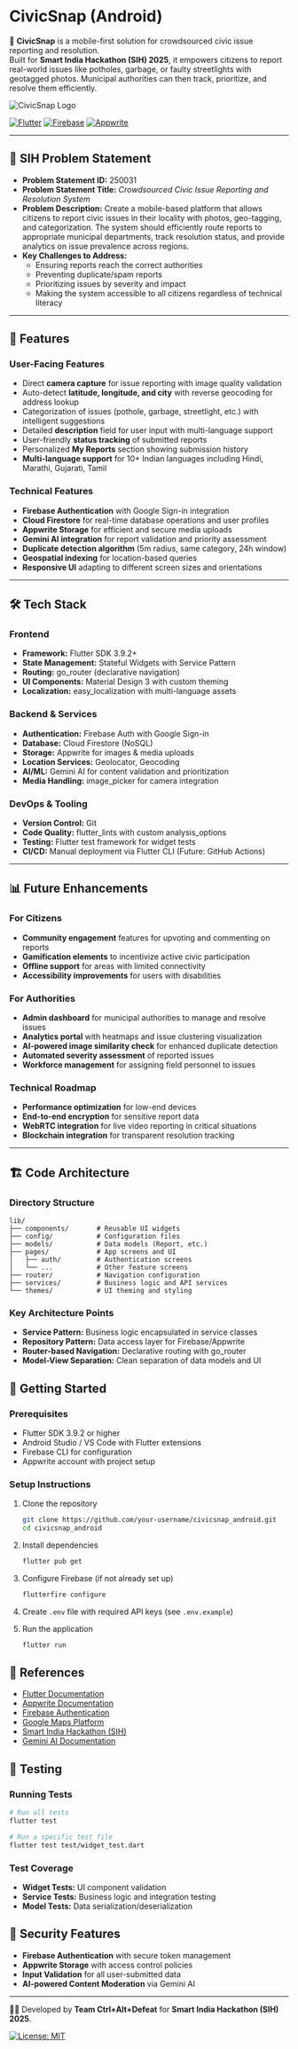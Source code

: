 # CivicSnap (Android)

📱 **CivicSnap** is a mobile-first solution for crowdsourced civic issue reporting and resolution.  
Built for **Smart India Hackathon (SIH) 2025**, it empowers citizens to report real-world issues like potholes, garbage, or faulty streetlights with geotagged photos. Municipal authorities can then track, prioritize, and resolve them efficiently.

![CivicSnap Logo](./logo.png) <!-- Replace with actual app logo when available -->

[![Flutter](https://img.shields.io/badge/Flutter-3.9.2+-blue)](https://flutter.dev)
[![Firebase](https://img.shields.io/badge/Firebase-v9+-orange)](https://firebase.google.com)
[![Appwrite](https://img.shields.io/badge/Appwrite-v19+-purple)](https://appwrite.io)

---

## 📌 SIH Problem Statement
- **Problem Statement ID:** 250031  
- **Problem Statement Title:** *Crowdsourced Civic Issue Reporting and Resolution System*  
- **Problem Description:** Create a mobile-based platform that allows citizens to report civic issues in their locality with photos, geo-tagging, and categorization. The system should efficiently route reports to appropriate municipal departments, track resolution status, and provide analytics on issue prevalence across regions.
- **Key Challenges to Address:**
  - Ensuring reports reach the correct authorities
  - Preventing duplicate/spam reports
  - Prioritizing issues by severity and impact
  - Making the system accessible to all citizens regardless of technical literacy

---

## 🚀 Features

### User-Facing Features
- Direct **camera capture** for issue reporting with image quality validation
- Auto-detect **latitude, longitude, and city** with reverse geocoding for address lookup
- Categorization of issues (pothole, garbage, streetlight, etc.) with intelligent suggestions
- Detailed **description** field for user input with multi-language support
- User-friendly **status tracking** of submitted reports
- Personalized **My Reports** section showing submission history
- **Multi-language support** for 10+ Indian languages including Hindi, Marathi, Gujarati, Tamil

### Technical Features
- **Firebase Authentication** with Google Sign-in integration
- **Cloud Firestore** for real-time database operations and user profiles
- **Appwrite Storage** for efficient and secure media uploads
- **Gemini AI integration** for report validation and priority assessment
- **Duplicate detection algorithm** (5m radius, same category, 24h window)
- **Geospatial indexing** for location-based queries
- **Responsive UI** adapting to different screen sizes and orientations

---

## 🛠️ Tech Stack

### Frontend
- **Framework:** Flutter SDK 3.9.2+
- **State Management:** Stateful Widgets with Service Pattern
- **Routing:** go_router (declarative navigation)
- **UI Components:** Material Design 3 with custom theming
- **Localization:** easy_localization with multi-language assets

### Backend & Services
- **Authentication:** Firebase Auth with Google Sign-in
- **Database:** Cloud Firestore (NoSQL)
- **Storage:** Appwrite for images & media uploads
- **Location Services:** Geolocator, Geocoding
- **AI/ML:** Gemini AI for content validation and prioritization
- **Media Handling:** image_picker for camera integration

### DevOps & Tooling
- **Version Control:** Git
- **Code Quality:** flutter_lints with custom analysis_options
- **Testing:** Flutter test framework for widget tests
- **CI/CD:** Manual deployment via Flutter CLI (Future: GitHub Actions)

---

## 📊 Future Enhancements

### For Citizens
- **Community engagement** features for upvoting and commenting on reports
- **Gamification elements** to incentivize active civic participation
- **Offline support** for areas with limited connectivity
- **Accessibility improvements** for users with disabilities

### For Authorities
- **Admin dashboard** for municipal authorities to manage and resolve issues
- **Analytics portal** with heatmaps and issue clustering visualization
- **AI-powered image similarity check** for enhanced duplicate detection
- **Automated severity assessment** of reported issues
- **Workforce management** for assigning field personnel to issues

### Technical Roadmap
- **Performance optimization** for low-end devices
- **End-to-end encryption** for sensitive report data
- **WebRTC integration** for live video reporting in critical situations
- **Blockchain integration** for transparent resolution tracking

---

## 🏗️ Code Architecture

### Directory Structure
```
lib/
├── components/       # Reusable UI widgets
├── config/           # Configuration files
├── models/           # Data models (Report, etc.)
├── pages/            # App screens and UI
│   ├── auth/         # Authentication screens
│   └── ...           # Other feature screens
├── router/           # Navigation configuration
├── services/         # Business logic and API services
└── themes/           # UI theming and styling
```

### Key Architecture Points
- **Service Pattern:** Business logic encapsulated in service classes
- **Repository Pattern:** Data access layer for Firebase/Appwrite
- **Router-based Navigation:** Declarative routing with go_router
- **Model-View Separation:** Clean separation of data models and UI

## 🚀 Getting Started

### Prerequisites
- Flutter SDK 3.9.2 or higher
- Android Studio / VS Code with Flutter extensions
- Firebase CLI for configuration
- Appwrite account with project setup

### Setup Instructions
1. Clone the repository
   ```bash
   git clone https://github.com/your-username/civicsnap_android.git
   cd civicsnap_android
   ```

2. Install dependencies
   ```bash
   flutter pub get
   ```

3. Configure Firebase (if not already set up)
   ```bash
   flutterfire configure
   ```

4. Create `.env` file with required API keys (see `.env.example`)

5. Run the application
   ```bash
   flutter run
   ```

## 📖 References
- [Flutter Documentation](https://docs.flutter.dev)
- [Appwrite Documentation](https://appwrite.io/docs)  
- [Firebase Authentication](https://firebase.google.com/docs/auth)  
- [Google Maps Platform](https://developers.google.com/maps)  
- [Smart India Hackathon (SIH)](https://www.sih.gov.in/)  
- [Gemini AI Documentation](https://ai.google.dev/docs)

## 🧪 Testing

### Running Tests
```bash
# Run all tests
flutter test

# Run a specific test file
flutter test test/widget_test.dart
```

### Test Coverage
- **Widget Tests:** UI component validation
- **Service Tests:** Business logic and integration testing
- **Model Tests:** Data serialization/deserialization

## 🔐 Security Features

- **Firebase Authentication** with secure token management
- **Appwrite Storage** with access control policies
- **Input Validation** for all user-submitted data
- **AI-powered Content Moderation** via Gemini AI

---

👨‍💻 Developed by **Team Ctrl+Alt+Defeat** for **Smart India Hackathon (SIH) 2025**.

[![License: MIT](https://img.shields.io/badge/License-MIT-yellow.svg)](https://opensource.org/licenses/MIT)

